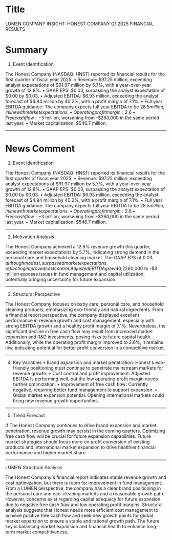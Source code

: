# Title
LUMEN COMPANY INSIGHT: HONEST COMPANY Q1 2025 FINANCIAL RESULTS

# Summary
1. Event Identification

The Honest Company (NASDAQ: HNST) reported its financial results for the first quarter of fiscal year 2025:
   • Revenue: $97.25 million, exceeding analyst expectations of $91.97 million by 5.7%, with a year-over-year growth of 12.8%.
   • GAAP EPS: $0.03, surpassing the analyst expectation of $0.00 by $0.03.
   • Adjusted EBITDA: $6.93 million, exceeding the analyst forecast of $4.94 million by 40.2%, with a profit margin of 7.1%.
   • Full year EBITDA guidance: The company expects full year EBITDA to be $28.5 million, in line with market expectations.
   • Operating profit margin: 2.6%, a significant improvement from -1.5% in the same period last year.
   • Free cash flow: -$3 million, worsening from -$260,000 in the same period last year.
   • Market capitalization: $546.7 million.

---

# News Comment
1. Event Identification

The Honest Company (NASDAQ: HNST) reported its financial results for the first quarter of fiscal year 2025:
   • Revenue: $97.25 million, exceeding analyst expectations of $91.97 million by 5.7%, with a year-over-year growth of 12.8%.
   • GAAP EPS: $0.03, surpassing the analyst expectation of $0.00 by $0.03.
   • Adjusted EBITDA: $6.93 million, exceeding the analyst forecast of $4.94 million by 40.2%, with a profit margin of 7.1%.
   • Full year EBITDA guidance: The company expects full year EBITDA to be $28.5 million, in line with market expectations.
   • Operating profit margin: 2.6%, a significant improvement from -1.5% in the same period last year.
   • Free cash flow: -$3 million, worsening from -$260,000 in the same period last year.
   • Market capitalization: $546.7 million.

---

2. Motivation Analysis

The Honest Company achieved a 12.8% revenue growth this quarter, exceeding market expectations by 5.7%, indicating strong demand in the personal care and household cleaning market. The GAAP EPS of $0.03, although modest, surpassed market expectations, reflecting improved cost control. Adjusted EBITDA grew 40.2%, with a profit margin of 7.1%, showcasing better internal management and cost optimization. However, the worsening free cash flow from -$260,000 to -$3 million exposes issues in fund management and capital utilization, potentially bringing uncertainty for future expansion.

---

3. Structural Perspective

The Honest Company focuses on baby care, personal care, and household cleaning products, emphasizing eco-friendly and natural ingredients. From a financial report perspective, the company displayed excellent performance in revenue growth and cost management, especially with strong EBITDA growth and a healthy profit margin of 7.1%. Nevertheless, the significant decline in free cash flow may result from increased market expansion and R&D investments, posing risks to future capital health. Additionally, while the operating profit margin improved to 2.6%, it remains low, indicating potential for better profit conversion in a competitive market.

---

4. Key Variables
   • Brand expansion and market penetration: Honest's eco-friendly positioning must continue to penetrate mainstream markets for revenue growth.
   • Cost control and profit improvement: Adjusted EBITDA is performing well, but the low operating profit margin needs further optimization.
   • Improvement of free cash flow: Currently negative, requiring better fund management to support expansion.
   • Global market expansion potential: Opening international markets could bring new revenue growth opportunities.

---

5. Trend Forecast

If The Honest Company continues to drive brand expansion and market penetration, revenue growth may persist in the coming quarters. Optimizing free cash flow will be crucial for future expansion capabilities. Future market strategies should focus more on profit conversion of existing products and international market expansion to drive healthier financial performance and higher market share.

---

LUMEN Structural Analysis

The Honest Company's financial report indicates stable revenue growth and cost optimization, but there is room for improvement in fund management. From a LUMEN perspective, the company has a clear brand positioning in the personal care and eco-cleaning markets and a reasonable growth path. However, concerns exist regarding capital adequacy for future expansion due to negative free cash flow and low operating profit margins. Structural analysis suggests that Honest needs more efficient cost management to achieve positive free cash flow and seek new growth points for global market expansion to ensure a stable and rational growth path. The future key is balancing market expansion and financial health to enhance long-term market competitiveness.
